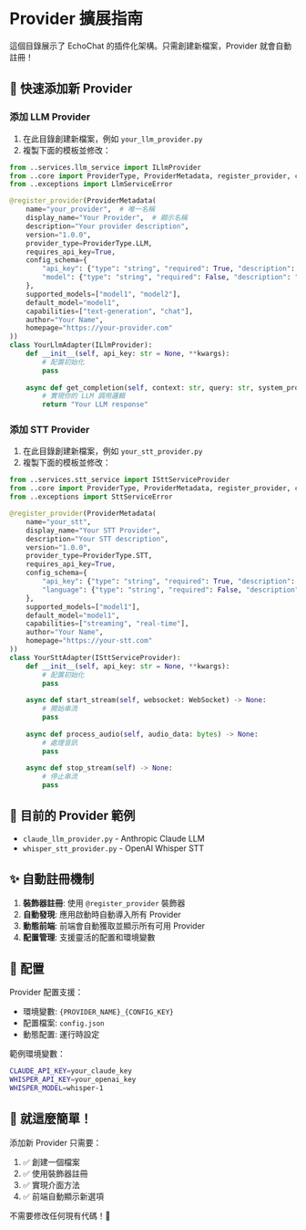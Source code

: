 # Provider 擴展指南

這個目錄展示了 EchoChat 的插件化架構。只需創建新檔案，Provider 就會自動註冊！

## 🚀 快速添加新 Provider

### 添加 LLM Provider

1. 在此目錄創建新檔案，例如 `your_llm_provider.py`
2. 複製下面的模板並修改：

```python
from ..services.llm_service import ILlmProvider
from ..core import ProviderType, ProviderMetadata, register_provider, config_manager, registry_manager
from ..exceptions import LlmServiceError

@register_provider(ProviderMetadata(
    name="your_provider",  # 唯一名稱
    display_name="Your Provider",  # 顯示名稱
    description="Your provider description",
    version="1.0.0",
    provider_type=ProviderType.LLM,
    requires_api_key=True,
    config_schema={
        "api_key": {"type": "string", "required": True, "description": "API Key"},
        "model": {"type": "string", "required": False, "description": "Model name", "default": "default-model"}
    },
    supported_models=["model1", "model2"],
    default_model="model1",
    capabilities=["text-generation", "chat"],
    author="Your Name",
    homepage="https://your-provider.com"
))
class YourLlmAdapter(ILlmProvider):
    def __init__(self, api_key: str = None, **kwargs):
        # 配置初始化
        pass
    
    async def get_completion(self, context: str, query: str, system_prompt: Optional[str] = None, user_role: Optional[str] = None) -> str:
        # 實現你的 LLM 調用邏輯
        return "Your LLM response"
```

### 添加 STT Provider

1. 在此目錄創建新檔案，例如 `your_stt_provider.py`
2. 複製下面的模板並修改：

```python
from ..services.stt_service import ISttServiceProvider
from ..core import ProviderType, ProviderMetadata, register_provider, config_manager, registry_manager
from ..exceptions import SttServiceError

@register_provider(ProviderMetadata(
    name="your_stt",
    display_name="Your STT Provider",
    description="Your STT description",
    version="1.0.0",
    provider_type=ProviderType.STT,
    requires_api_key=True,
    config_schema={
        "api_key": {"type": "string", "required": True, "description": "API Key"},
        "language": {"type": "string", "required": False, "description": "Language", "default": "zh-TW"}
    },
    supported_models=["model1"],
    default_model="model1",
    capabilities=["streaming", "real-time"],
    author="Your Name",
    homepage="https://your-stt.com"
))
class YourSttAdapter(ISttServiceProvider):
    def __init__(self, api_key: str = None, **kwargs):
        # 配置初始化
        pass
    
    async def start_stream(self, websocket: WebSocket) -> None:
        # 開始串流
        pass
    
    async def process_audio(self, audio_data: bytes) -> None:
        # 處理音訊
        pass
    
    async def stop_stream(self) -> None:
        # 停止串流
        pass
```

## 📁 目前的 Provider 範例

- `claude_llm_provider.py` - Anthropic Claude LLM
- `whisper_stt_provider.py` - OpenAI Whisper STT

## ✨ 自動註冊機制

1. **裝飾器註冊**: 使用 `@register_provider` 裝飾器
2. **自動發現**: 應用啟動時自動導入所有 Provider
3. **動態前端**: 前端會自動獲取並顯示所有可用 Provider
4. **配置管理**: 支援靈活的配置和環境變數

## 🔧 配置

Provider 配置支援：
- 環境變數: `{PROVIDER_NAME}_{CONFIG_KEY}`
- 配置檔案: `config.json`
- 動態配置: 運行時設定

範例環境變數：
```bash
CLAUDE_API_KEY=your_claude_key
WHISPER_API_KEY=your_openai_key
WHISPER_MODEL=whisper-1
```

## 🎯 就這麼簡單！

添加新 Provider 只需要：
1. ✅ 創建一個檔案
2. ✅ 使用裝飾器註冊
3. ✅ 實現介面方法
4. ✅ 前端自動顯示新選項

不需要修改任何現有代碼！🚀